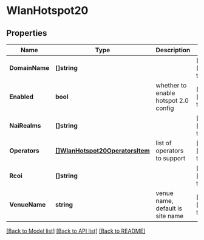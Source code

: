 # WlanHotspot20

## Properties
Name | Type | Description | Notes
------------ | ------------- | ------------- | -------------
**DomainName** | **[]string** |  | [optional] [default to null]
**Enabled** | **bool** | whether to enable hotspot 2.0 config | [optional] [default to null]
**NaiRealms** | **[]string** |  | [optional] [default to null]
**Operators** | [**[]WlanHotspot20OperatorsItem**](wlan_hotspot20_operators_item.md) | list of operators to support | [optional] [default to null]
**Rcoi** | **[]string** |  | [optional] [default to null]
**VenueName** | **string** | venue name, default is site name | [optional] [default to null]

[[Back to Model list]](../README.md#documentation-for-models) [[Back to API list]](../README.md#documentation-for-api-endpoints) [[Back to README]](../README.md)

